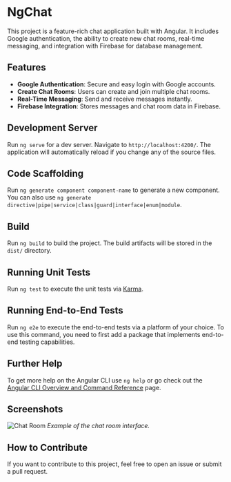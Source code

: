 # NgChat

This project is a feature-rich chat application built with Angular. It includes Google authentication, the ability to create new chat rooms, real-time messaging, and integration with Firebase for database management.

## Features

- **Google Authentication**: Secure and easy login with Google accounts.
- **Create Chat Rooms**: Users can create and join multiple chat rooms.
- **Real-Time Messaging**: Send and receive messages instantly.
- **Firebase Integration**: Stores messages and chat room data in Firebase.

## Development Server

Run `ng serve` for a dev server. Navigate to `http://localhost:4200/`. The application will automatically reload if you change any of the source files.

## Code Scaffolding

Run `ng generate component component-name` to generate a new component. You can also use `ng generate directive|pipe|service|class|guard|interface|enum|module`.

## Build

Run `ng build` to build the project. The build artifacts will be stored in the `dist/` directory.

## Running Unit Tests

Run `ng test` to execute the unit tests via [Karma](https://karma-runner.github.io).

## Running End-to-End Tests

Run `ng e2e` to execute the end-to-end tests via a platform of your choice. To use this command, you need to first add a package that implements end-to-end testing capabilities.

## Further Help

To get more help on the Angular CLI use `ng help` or go check out the [Angular CLI Overview and Command Reference](https://angular.io/cli) page.

## Screenshots

![Chat Room](./main/src/assets/p1.png)
*Example of the chat room interface.*

## How to Contribute

If you want to contribute to this project, feel free to open an issue or submit a pull request.
